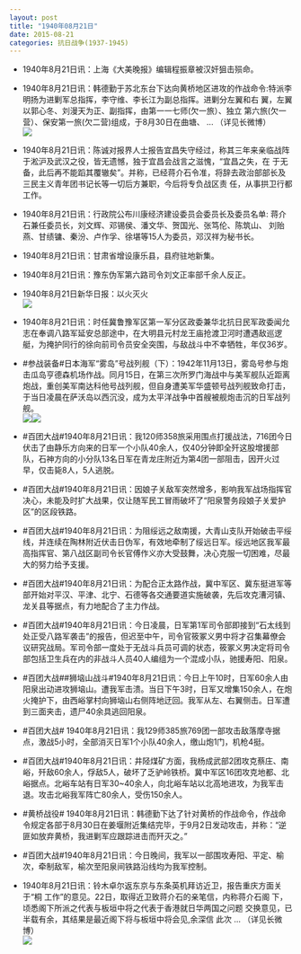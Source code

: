```yaml
---
layout: post
title: "1940年08月21日"
date: 2015-08-21
categories: 抗日战争(1937-1945)
---
```


<meta name="referrer" content="no-referrer" />

- 1940年8月21日讯：上海《大美晚报》编辑程振章被汉奸狙击殒命。 

- 1940年8月21日讯：韩德勤于苏北东台下达向黄桥地区进攻的作战命令:特派李 明扬为进剿军总指挥，李守维、李长江为副总指挥。进剿分左翼和右 翼，左翼以郭心冬、刘漫天为正、副指挥，由第一一七师(欠一旅）、独立 第六旅(欠一营）、保安第一旅(欠二营)组成，于8月30日在曲塘、 ... （详见长微博） <br/><img src="https://ww3.sinaimg.cn/large/aca367d8jw1eval9b8j3oj20c80bxwg6.jpg" />

- 1940年8月21日讯：陈诚对报界人士报告宜昌失守经过，称其三年来亲临战阵于淞沪及武汉之役，皆无遗憾，独于宜昌会战言之滋愧，“宜昌之失，在 于无备，此后再不能蹈其覆辙矣”。并称，已经蒋介石令准，将辞去政治部部长及三民主义青年团书记长等一切后方兼职，今后将专负战区责 任，从事拱卫行都工作。 

- 1940年8月21日讯：行政院公布川康经济建设委员会委员长及委员名单: 蒋介石兼任委员长，刘文辉、邓锡侯、潘文华、贺国光、张笃伦、陈筑山、 刘贻燕、甘绩镛、秦汾、卢作孚、徐堪等15人为委员，邓汉祥为秘书长。 

- 1940年8月21日讯：甘肃省增设康乐县，县府驻地新集。 

- 1940年8月21日讯：豫东伪军第六路司令刘文正率部千余人反正。 

- 1940年8月21日新华日报：以火灭火 <br/><img src="https://ww1.sinaimg.cn/large/aca367d8jw1evad5y1d75j211u0hogsc.jpg" />

- 1940年8月21日讯：时任冀鲁豫军区第一军分区政委兼华北抗日民军政委闻允志在奉调八路军延安总部途中，在大明县元村龙王庙抢渡卫河时遭遇敌巡逻艇，为掩护同行的徐向前司令员安全突围，与敌战斗中不幸牺牲，年仅36岁。 

- #参战装备#日本海军“雾岛”号战列舰（下）：1942年11月13日，雾岛号参与炮击瓜岛亨德森机场作战。同月15日，在第三次所罗门海战中与美军舰队近距离炮战，重创美军南达科他号战列舰，但自身遭美军华盛顿号战列舰致命打击，于当日凌晨在萨沃岛以西沉没，成为太平洋战争中首艘被舰炮击沉的日军战列舰。 <br/><img src="https://ww2.sinaimg.cn/large/aca367d8jw1eva8czlm9sj20ci09ogm8.jpg" /><img src="https://ww3.sinaimg.cn/large/aca367d8jw1eva8cz5xfaj20qo0dcgoh.jpg" />

- #百团大战#1940年8月21日讯：我120师358旅采用围点打援战法，716团今日伏击了由静乐方向来的日军一个小队40余人，仅40分钟即全歼这股增援部队，石神方向的小分队13名日军在青龙庄附近为第4团一部阻击，因开火过早，仅击毙8人，5人逃脱。 

- #百团大战#1940年8月21日讯：因娘子关敌军突然增多，影响我军战场指挥官决心，未能及时扩大战果，仅让随军民工冒雨破坏了“阳泉警务段娘子关爱护区”的区段铁路。  

- #百团大战#1940年8月21日讯：为阻绥远之敌南援，大青山支队开始破击平绥线，并连续在陶林附近伏击日伪军，有效地牵制了绥远日军。绥远地区我军最高指挥官、第八战区副司令长官傅作义亦大受鼓舞，决心克服一切困难，尽最大的努力给予支援。 

- #百团大战#1940年8月21日讯：为配合正太路作战，冀中军区、冀东挺进军等部开始对平汉、平津、北宁、石德等各交通要道实施破袭，先后攻克漕河镇、龙关县等据点，有力地配合了主力作战。 

- #百团大战#1940年8月21日讯：今日凌晨，日军第1军司令部即接到“石太线到处正受八路军袭击”的报告，但迟至中午，司令官筱冢义男中将才召集幕僚会议研究战局。军司令部一度处于无战斗兵员可调的状态，筱冢义男决定将司令部包括卫生兵在内的非战斗人员40人编组为一个混成小队，驰援寿阳、阳泉。 

- #百团大战##狮垴山战斗#1940年8月21日讯：今日上午10时，日军60余人由阳泉出动进攻狮垴山。遭我军击溃。当日下午3时，日军又增集150余人，在炮火掩护下，由西峪掌村向狮垴山右侧阵地迂回。我军从左、右翼侧击。日军遭到三面夹击，遗尸40余具逃回阳泉。 

- #百团大战# 1940年8月21日讯：我129师385旅769团一部攻击敌落摩寺据点，激战5小时，全部消灭日军1个小队40余人，缴山炮1门，机枪4挺。 

- #百团大战#1940年8月21日讯：井陉煤矿方面，我杨成武部2团攻克蔡庄、南峪，歼敌60余人，俘敌5人，破坏了乏驴岭铁桥。冀中军区16团攻克地都、北峪据点。北峪车站有日军30~40余人，向北峪车站以北高地进攻，为我军击退。攻击北峪我军阵亡80余人，受伤150余人。 

- #黄桥战役# 1940年8月21日讯：韩德勤下达了针对黄桥的作战命令，作战命令规定各部于8月30日在姜堰附近集结完毕，于9月2日发动攻击，并称：“逆匪如放弃黄桥，我进剿军应跟踪进击而歼灭之。” 

- #百团大战#1940年8月21日讯：今日晚间，我军以一部围攻寿阳、平定、榆次，牵制敌军，榆次至阳泉间铁路沿线均为我军控制。 

- 1940年8月21日讯：铃木卓尔返东京与东条英机拜访近卫，报告重庆方面关于“桐 工作”的意见。22日，取得近卫致蒋介石的亲笔信，内称蒋介石阁 下，顷悉阁下所派之代表与板垣中将之代表于香港就日华两国之问题 交换意见，已半载有余，其结果是最近阁下将与板垣中将会见,余深信 此次 ... （详见长微博） <br/><img src="https://ww1.sinaimg.cn/large/aca367d8jw1ev9v8u0hp5j20c80eu76f.jpg" />


